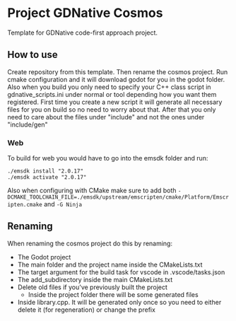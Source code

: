# Project GDNative Cosmos
Template for GDNative code-first approach project.

## How to use
Create repository from this template. Then rename the cosmos project. Run cmake configuration and it will download godot for you in the godot folder. Also when you build you only need to specify your C++ class script in gdnative_scripts.ini under normal or tool depending how you want them registered. First time you create a new script it will generate all necessary files for you on build so no need to worry about that. After that you only need to care about the files under "include" and not the ones under "include/gen"

### Web

To build for web you would have to go into the emsdk folder and run:

```
./emsdk install "2.0.17"
./emsdk activate "2.0.17"
```

Also when configuring with CMake make sure to add both ```-DCMAKE_TOOLCHAIN_FILE=./emsdk/upstream/emscripten/cmake/Platform/Emscripten.cmake``` and ```-G Ninja```

## Renaming

When renaming the cosmos project do this by renaming:
- The Godot project
- The main folder and the project name inside the CMakeLists.txt
- The target argument for the build task for vscode in .vscode/tasks.json
- The add_subdirectory inside the main CMakeLists.txt
- Delete old files if you've previously built the project
    - Inside the project folder there will be some generated files
- Inside library.cpp. It will be generated only once so you need to either delete it (for regeneration) or change the prefix
